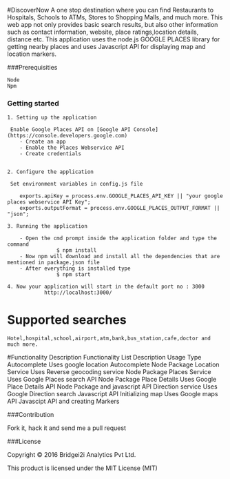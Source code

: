 #DiscoverNow
	A one stop destination where you can find Restaurants to Hospitals, Schools to ATMs, Stores to Shopping Malls, and much more. This web app not only provides basic search results, but also other information such as contact information, website, place ratings,location details, distance etc.
	This application uses the node.js GOOGLE PLACES library for getting nearby places and uses Javascript API for displaying map and location markers.

###Prerequisities

	Node
	Npm
	
### Getting started

    1. Setting up the application

     Enable Google Places API on [Google API Console](https://console.developers.google.com)
		- Create an app
		- Enable the Places Webservice API
		- Create credentials 


    2. Configure the application

     Set environment variables in config.js file
   
		exports.apiKey = process.env.GOOGLE_PLACES_API_KEY || "your google places webservice API Key";
		exports.outputFormat = process.env.GOOGLE_PLACES_OUTPUT_FORMAT || "json";

    3. Running the application 
	
		- Open the cmd prompt inside the application folder and type the command
					$ npm install 
		- Now npm will download and install all the dependencies that are mentioned in package.json file
		- After everything is installed type
		            $ npm start
					
    4. Now your application will start in the default port no : 3000
         	    http://localhost:3000/

# Supported searches

	Hotel,hospital,school,airport,atm,bank,bus_station,cafe,doctor and much more.
	
#Functionality Description
    Functionality List                       Description                           Usage Type
     Autocomplete                  Uses google location Autocomplete              Node Package 
	 Location Service              Uses Reverse geocoding service                 Node Package
	 Places Service                Uses  Google Places search API                 Node Package
	 Place Details                 Uses Google Place Details API                  Node Package and javascript API 
	 Direction service             Uses Google Direction search                   Javascript API
	 Initializing map              Uses Google maps API                           Javascipt API
	 and creating Markers
	 
###Contribution

  Fork it, hack it and send me a pull request
  
###License

Copyright © 2016 Bridgei2i Analytics Pvt Ltd.

This product is licensed under the MIT License (MIT)

